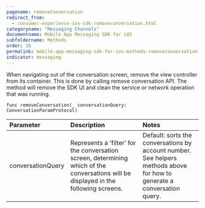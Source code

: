 ```yaml
---
pagename: removeConversation
redirect_from:
  - consumer-experience-ios-sdk-removeconversation.html
categoryname: "Messaging Channels"
documentname: Mobile App Messaging SDK for iOS
subfoldername: Methods
order: 30
permalink: mobile-app-messaging-sdk-for-ios-methods-removeconversation.html
indicator: messaging
---
```


When navigating out of the conversation screen, remove the view controller from its container. This is done by calling remove conversation API. The method will remove the SDK UI and clean the service or network operation that was running.

`func removeConversation(_ conversationQuery: ConversationParamProtocol)`

| Parameter | Description | Notes |
| :--- | :--- | :--- |
| conversationQuery | Represents a 'filter’ for the conversation screen, determining which of the conversations will be displayed in the following screens. | Default: sorts the conversations by account number. <br> See helpers methods above for how to generate a conversation query. |